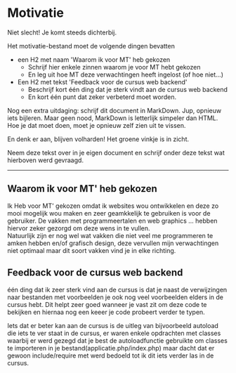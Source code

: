 # Motivatie

Niet slecht! Je komt steeds dichterbij.

Het motivatie-bestand moet de volgende dingen bevatten

* een H2 met naam 'Waarom ik voor MT' heb gekozen
    * Schrijf hier enkele zinnen waarom je voor MT hebt gekozen
    * En leg uit hoe MT deze verwachtingen heeft ingelost (of hoe niet...)
* Een H2 met tekst 'Feedback voor de cursus web backend'
    * Beschrijf kort één ding dat je sterk vindt aan de cursus web backend
    * En kort één punt dat zeker verbeterd moet worden.  
    
Nog een extra uitdaging: schrijf dit document in MarkDown. Jup, opnieuw iets bijleren. Maar geen nood, MarkDown is letterlijk simpeler dan HTML. Hoe je dat moet doen, moet je opnieuw zelf zien uit te vissen.

En denk er aan, blijven volharden! Het groene vinkje is in zicht.

Neem deze tekst over in je eigen document en schrijf onder deze tekst wat hierboven werd gevraagd.

---

## Waarom ik voor MT' heb gekozen
Ik Heb voor MT' gekozen omdat ik websites wou ontwikkelen en deze zo mooi mogelijk wou maken en zeer geamkkelijk te gebruiken is voor de gebruiker. De vakken met programmeertalen en web graphics ... hebben hiervor zeker gezorgd om deze wens in te vullen.  
Natuurlijk zijn er nog wel wat vakken die niet veel me programmeren te amken hebben en/of grafisch design, deze vervullen mijn verwachtingen niet optimaal maar dit soort vakken vind je in elke richting. 
## Feedback voor de cursus web backend
één ding dat ik zeer sterk vind aan de cursus is dat je naast de verwijzingen naar bestanden met voorbeelden je ook nog veel voorbeelden elders in de cursus hebt. Dit helpt zeer goed wanneer je vast zit om deze code te bekijken en hiernaa nog een keeer je code probeert verder te typen.

Iets dat er beter kan aan de cursus is de uitleg van bijvoorbeeld autoload die iets te ver staat in de cursus, er waren enkele opdrachten met classes waarbij er werd gezegd dat je best de autoloadfunctie gebruikte om classes te importeren in je bestand(applicatie.php/index.php) maar dacht dat er gewoon include/require met werd bedoeld tot ik dit iets verder las in de cursus.